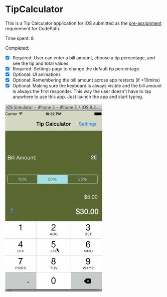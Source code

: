 # TipCalculator 

This is a Tip Calculator application for iOS submitted as the [pre-assignment](https://gist.github.com/timothy1ee/7747214) requirement for CodePath.

Time spent: 8

Completed:

* [x] Required: User can enter a bill amount, choose a tip percentage, and see the tip and total values.
* [x] Required: Settings page to change the default tip percentage.
* [x] Optional: UI animations
* [x] Optional: Remembering the bill amount across app restarts (if <10mins)
* [x] Optional: Making sure the keyboard is always visible and the bill amount is always the first responder. This way the user doesn't have to tap anywhere to use this app. Just launch the app and start typing.

![Video Walkthrough](TipCal.gif)

